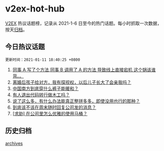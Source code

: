# v2ex-hot-hub

[V2EX](https://www.v2ex.com/) 热议话题榜，记录从 2021-1-6 日至今的热门话题。每小时抓取一次数据，按天[归档](./archives)。

## 今日热议话题

`更新时间：2021-01-11 18:40:25 +0800`

1. [同事 A 写了个方法,同事 B 调用了 A 的方法 导致线上直接宕机 这个锅该谁背。。](https://www.v2ex.com/t/743718)
1. [离婚后孩子给对方，我有探视权，以后儿子长大了会亲我吗？](https://www.v2ex.com/t/743674)
1. [中国南方到底穿什么裤子能暖和？](https://www.v2ex.com/t/743600)
1. [有人退出代码转行做木工吗？](https://www.v2ex.com/t/743722)
1. [说了这么多，有什么办法能真正整拼多多，即使没用也行的那种？](https://www.v2ex.com/t/743837)
1. [到底该不该在周末随时回复公司发的消息？](https://www.v2ex.com/t/743704)
1. [[求助] 在公司里怎么优雅的使用马桶？](https://www.v2ex.com/t/743690)

## 历史归档

[archives](./archives)
